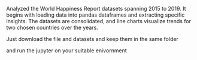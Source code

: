 Analyzed the World Happiness Report datasets spanning 2015 to 2019. It begins with loading data into pandas dataframes and extracting specific insights. The datasets are consolidated, and line charts visualize trends for two chosen countries over the years. 

Just download the file and datasets and keep them in the same folder

and run the jupyter on your suitable enivornment

